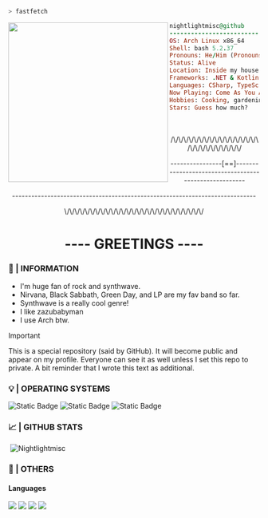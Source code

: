 ```bash
> fastfetch
```

<img align="left" src="https://github.com/Nightlightmisc/octosite/blob/0ee218eebf506f179189d95dbf52836291fbc883/1000061327-2~3.jpg" width="320" /> 

```ruby
nightlightmisc@github
-------------------------
OS: Arch Linux x86_64
Shell: bash 5.2.37
Pronouns: He/Him (Pronouns should work here)
Status: Alive
Location: Inside my house
Frameworks: .NET & Kotlin
Languages: CSharp, TypeScript, HTML, CSS, JavaScript, Kotlin
Now Playing: Come As You Are - Nirvana
Hobbies: Cooking, gardening...
Stars: Guess how much?
```

<p>ㅤ</p>


<p align="center">/\/\/\/\/\/\/\/\/\/\/\/\/\/\/\/\/\/\/\/\/\/\/\/\/\/\/\/</p>
<p align="center">----------------[==]------------------------------------------------------</p>
<p align="center">----------------------------------------------------------------------------</p>
<p align="center">\/\/\/\/\/\/\/\/\/\/\/\/\/\/\/\/\/\/\/\/\/\/\/\/\/\/\/</p>

<h1 align="center">---- GREETINGS ----</h1>
<h3 align="left">👤 | INFORMATION</h3>

- I'm huge fan of rock and synthwave.
- Nirvana, Black Sabbath, Green Day, and LP are my fav band so far.
- Synthwave is a really cool genre!
- I like zazubabyman
- I use Arch btw.

> [!IMPORTANT]
> This is a special repository (said by GitHub). It will become public and appear on my profile. Everyone can see it as well unless I set this repo to private. A bit reminder that I wrote this text as additional.

<h3 align="left">💡 | OPERATING SYSTEMS</h3>

![Static Badge](https://img.shields.io/badge/Arch-for?style=for-the-badge&logo=manjaro&logoColor=white&logoSize=32x32&label=os&labelColor=%23212121&color=%232a2b2b)
![Static Badge](https://img.shields.io/badge/Windows-for?style=for-the-badge&logo=windows&logoColor=white&logoSize=32x32&label=OS&labelColor=%23060033&color=%235e7ddc)
![Static Badge](https://img.shields.io/badge/Android-for?style=for-the-badge&logo=android&logoColor=white&logoSize=32x32&label=os&labelColor=%231d7362&color=%23248f7a)


 
<h3 align="left">📈 | GITHUB STATS</h3>
<p>&nbsp;<img align="center" src="https://github-readme-stats.vercel.app/api?username=Nightlightmisc&show_icons=true&theme=dark&hide_border=true&locale=en" alt="Nightlightmisc" /></p>

<h3 align="left">🔧 | OTHERS</h3>
<h4> Languages </h4>
<span> 
  <img src="https://img.shields.io/badge/HTML5-E34F26?style=for-the-badge&logo=html5&logoColor=white">
  <img src="https://img.shields.io/badge/CSS-1572B6?style=for-the-badge&logo=css3&logoColor=white">
  <img src="https://img.shields.io/badge/JavaScript-F7DF1E?style=for-the-badge&logo=javascript&logoColor=black">
  <img src="https://img.shields.io/badge/CPP-00599C?style=for-the-badge&logo=cplusplus&logoColor=white">
</span>
